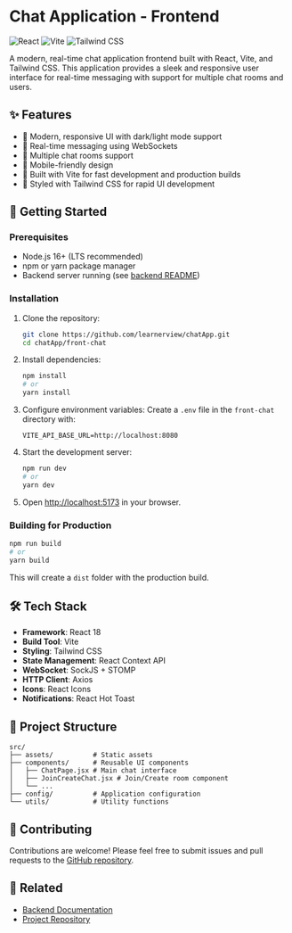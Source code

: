 # Chat Application - Frontend

![React](https://img.shields.io/badge/React-18-61DAFB?style=for-the-badge&logo=react&logoColor=white)
![Vite](https://img.shields.io/badge/Vite-646CFF?style=for-the-badge&logo=vite&logoColor=white)
![Tailwind CSS](https://img.shields.io/badge/Tailwind_CSS-38B2AC?style=for-the-badge&logo=tailwind-css&logoColor=white)

A modern, real-time chat application frontend built with React, Vite, and Tailwind CSS. This application provides a sleek and responsive user interface for real-time messaging with support for multiple chat rooms and users.

## ✨ Features

- 🎨 Modern, responsive UI with dark/light mode support
- 💬 Real-time messaging using WebSockets
- 👥 Multiple chat rooms support
- 📱 Mobile-friendly design
- 🚀 Built with Vite for fast development and production builds
- 🎨 Styled with Tailwind CSS for rapid UI development

## 🚀 Getting Started

### Prerequisites

- Node.js 16+ (LTS recommended)
- npm or yarn package manager
- Backend server running (see [backend README](../chat-app-backend/README.md))

### Installation

1. Clone the repository:
   ```bash
   git clone https://github.com/learnerview/chatApp.git
   cd chatApp/front-chat
   ```

2. Install dependencies:
   ```bash
   npm install
   # or
   yarn install
   ```

3. Configure environment variables:
   Create a `.env` file in the `front-chat` directory with:
   ```env
   VITE_API_BASE_URL=http://localhost:8080
   ```

4. Start the development server:
   ```bash
   npm run dev
   # or
   yarn dev
   ```

5. Open [http://localhost:5173](http://localhost:5173) in your browser.

### Building for Production

```bash
npm run build
# or
yarn build
```

This will create a `dist` folder with the production build.

## 🛠️ Tech Stack

- **Framework**: React 18
- **Build Tool**: Vite
- **Styling**: Tailwind CSS
- **State Management**: React Context API
- **WebSocket**: SockJS + STOMP
- **HTTP Client**: Axios
- **Icons**: React Icons
- **Notifications**: React Hot Toast

## 📁 Project Structure

```
src/
├── assets/          # Static assets
├── components/      # Reusable UI components
│   ├── ChatPage.jsx # Main chat interface
│   ├── JoinCreateChat.jsx # Join/Create room component
│   └── ...
├── config/          # Application configuration
└── utils/           # Utility functions
```

## 🤝 Contributing

Contributions are welcome! Please feel free to submit issues and pull requests to the [GitHub repository](https://github.com/learnerview/chatApp).

## 🔗 Related

- [Backend Documentation](../chat-app-backend/README.md)
- [Project Repository](https://github.com/learnerview/chatApp)
